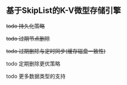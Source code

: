 ## 基于SkipList的K-V微型存储引擎



~~todo 持久化策略~~

~~todo 过期节点删除~~

~~todo 过期删除与定时同步(缓存磁盘一致性)~~

todo 定期删除更优策略

todo 更多数据类型的支持

